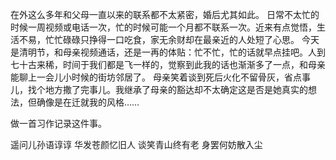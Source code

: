 在外这么多年和父母一直以来的联系都不太紧密，婚后尤其如此。
日常不太忙的时候一周视频或电话一次，忙的时候可能一个月都不联系一次。近来有点觉悟，生活不易，忙忙碌碌只挣得一口吃食，家无余财却在最亲近的人处短了心思。
今天是清明节，和母亲视频通话，还是一再的体贴：忙不忙，忙的话就早点挂吧。人到七十古来稀，时间于我们都是飞一样的，觉察到此我的话也渐渐多了一点，和母亲能聊上一会儿小时候的街坊邻居了。
母亲笑着谈到死后火化不留骨灰，省点事儿，找个地方撒了完事儿。我继承了母亲的豁达却不太确定这是否是她真实的想法，但确像是在迁就我的风格……

做一首习作记录这件事。

遥问儿孙语谆谆
华发苍颜忆旧人
谈笑青山终有老
身罢何妨散入尘
